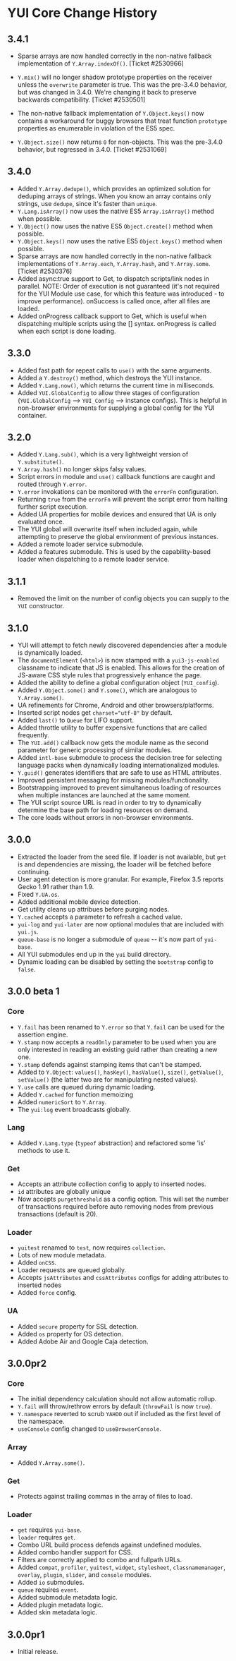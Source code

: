 YUI Core Change History
=======================

3.4.1
-----

* Sparse arrays are now handled correctly in the non-native fallback
  implementation of `Y.Array.indexOf()`. [Ticket #2530966]

* `Y.mix()` will no longer shadow prototype properties on the receiver unless
  the `overwrite` parameter is true. This was the pre-3.4.0 behavior, but was
  changed in 3.4.0. We're changing it back to preserve backwards compatibility.
  [Ticket #2530501]

* The non-native fallback implementation of `Y.Object.keys()` now contains a
  workaround for buggy browsers that treat function `prototype` properties as
  enumerable in violation of the ES5 spec.

* `Y.Object.size()` now returns `0` for non-objects. This was the pre-3.4.0
  behavior, but regressed in 3.4.0. [Ticket #2531069]


3.4.0
-----

* Added `Y.Array.dedupe()`, which provides an optimized solution for deduping
  arrays of strings. When you know an array contains only strings, use `dedupe`,
  since it's faster than `unique`.
* `Y.Lang.isArray()` now uses the native ES5 `Array.isArray()` method when
  possible.
* `Y.Object()` now uses the native ES5 `Object.create()` method when possible.
* `Y.Object.keys()` now uses the native ES5 `Object.keys()` method when
  possible.
* Sparse arrays are now handled correctly in the non-native fallback
  implementations of `Y.Array.each`, `Y.Array.hash`, and `Y.Array.some`.
  [Ticket #2530376]
* Added async:true support to Get, to dispatch scripts/link nodes in parallel.
  NOTE: Order of execution is not guaranteed (it's not required for the YUI
  Module use case, for which this feature was introduced - to improve performance).
  onSuccess is called once, after all files are loaded.
* Added onProgress callback support to Get, which is useful when dispatching
  multiple scripts using the [] syntax. onProgress is called when each script
  is done loading.


3.3.0
-----

* Added fast path for repeat calls to `use()` with the same arguments.
* Added a `Y.destroy()` method, which destroys the YUI instance.
* Added `Y.Lang.now()`, which returns the current time in milliseconds.
* Added `YUI.GlobalConfig` to allow three stages of configuration
  (`YUI.GlobalConfig` --> `YUI_Config` --> instance configs). This is helpful in
  non-browser environments for supplying a global config for the YUI container.


3.2.0
-----

* Added `Y.Lang.sub()`, which is a very lightweight version of `Y.substitute()`.
* `Y.Array.hash()` no longer skips falsy values.
* Script errors in module and `use()` callback functions are caught and routed
  through `Y.error`.
* `Y.error` invokations can be monitored with the `errorFn` configuration.
* Returning `true` from the `errorFn` will prevent the script error from halting
  further script execution.
* Added UA properties for mobile devices and ensured that UA is only evaluated
  once.
* The YUI global will overwrite itself when included again, while attempting to
  preserve the global environment of previous instances.
* Added a remote loader service submodule.
* Added a features submodule.  This is used by the capability-based loader
  when dispatching to a remote loader service.


3.1.1
-----

* Removed the limit on the number of config objects you can supply to the
  `YUI` constructor.


3.1.0
-----

* YUI will attempt to fetch newly discovered dependencies after a module is
  dynamically loaded.
* The `documentElement` (`<html>`) is now stamped with a `yui3-js-enabled`
  classname to indicate that JS is enabled. This allows for the creation of
  JS-aware CSS style rules that progressively enhance the page.
* Added the ability to define a global configuration object (`YUI_config`).
* Added `Y.Object.some()` and `Y.some()`, which are analogous to
  `Y.Array.some()`.
* UA refinements for Chrome, Android and other browsers/platforms.
* Inserted script nodes get `charset="utf-8"` by default.
* Added `last()` to `Queue` for LIFO support.
* Added throttle utility to buffer expensive functions that are called
  frequently.
* The `YUI.add()` callback now gets the module name as the second parameter for
  generic processing of similar modules.
* Added `intl-base` submodule to process the decision tree for selecting
  language packs when dynamically loading internationalized modules.
* `Y.guid()` generates identifiers that are safe to use as HTML attributes.
* Improved persistent messaging for missing modules/functionality.
* Bootstrapping improved to prevent simultaneous loading of resources when
  multiple instances are launched at the same moment.
* The YUI script source URL is read in order to try to dynamically determine the
  base path for loading resources on demand.
* The core loads without errors in non-browser environments.


3.0.0
-----

* Extracted the loader from the seed file. If loader is not available, but `get`
  is and dependencies are missing, the loader will be fetched before continuing.
* User agent detection is more granular. For example, Firefox 3.5 reports Gecko
  1.91 rather than 1.9.
* Fixed `Y.UA.os`.
* Added additional mobile device detection.
* Get utility cleans up attribues before purging nodes.
* `Y.cached` accepts a parameter to refresh a cached value.
* `yui-log` and `yui-later` are now optional modules that are included with
  `yui.js`.
* `queue-base` is no longer a submodule of `queue` -- it's now part of
  `yui-base`.
* All YUI submodules end up in the `yui` build directory.
* Dynamic loading can be disabled by setting the `bootstrap` config to `false`.


3.0.0 beta 1
-----

### Core

* `Y.fail` has been renamed to `Y.error` so that `Y.fail` can be used for the
  assertion engine.
* `Y.stamp` now accepts a `readOnly` parameter to be used when you are only
  interested in reading an existing guid rather than creating a new one.
* `Y.stamp` defends against stamping items that can't be stamped.
* Added to `Y.Object`: `values()`, `hasKey()`, `hasValue()`, `size()`,
  `getValue()`, `setValue()` (the latter two are for manipulating nested
  values).
* `Y.use` calls are queued during dynamic loading.
* Added `Y.cached` for function memoizing
* Added `numericSort` to `Y.Array`.
* The `yui:log` event broadcasts globally.

### Lang

* Added `Y.Lang.type` (`typeof` abstraction) and refactored some 'is' methods to
  use it.

### Get

* Accepts an attribute collection config to apply to inserted nodes.
* `id` attributes are globally unique
* Now accepts `purgethreshold` as a config option. This will set the number of
  transactions required before auto removing nodes from previous transactions
  (default is 20).

### Loader

* `yuitest` renamed to `test`, now requires `collection`.
* Lots of new module metadata.
* Added `onCSS`.
* Loader requests are queued globally.
* Accepts `jsAttributes` and `cssAttributes` configs for adding attributes to
  inserted nodes
* Added `force` config.

### UA

* Added `secure` property for SSL detection.
* Added `os` property for OS detection.
* Added Adobe Air and Google Caja detection.


3.0.0pr2
--------

### Core

* The initial dependency calculation should not allow automatic rollup.
* `Y.fail` will throw/rethrow errors by default (`throwFail` is now `true`).
* `Y.namespace` reverted to scrub `YAHOO` out if included as the first level of
  the namespace.
* `useConsole` config changed to `useBrowserConsole`.


### Array

* Added `Y.Array.some()`.


### Get

* Protects against trailing commas in the array of files to load.


### Loader

* `get` requires `yui-base`.
* `loader` requires `get`.
* Combo URL build process defends against undefined modules.
* Added combo handler support for CSS.
* Filters are correctly applied to combo and fullpath URLs.
* Added `compat`, `profiler`, `yuitest`, `widget`, `stylesheet`,
  `classnamemanager`, `overlay`, `plugin`, `slider`, and `console` modules.
* Added `io` submodules.
* `queue` requires `event`.
* Added submodule metadata logic.
* Added plugin metadata logic.
* Added skin metadata logic.


3.0.0pr1
--------

* Initial release.

